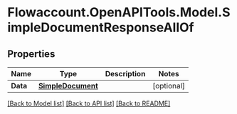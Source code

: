 
# Flowaccount.OpenAPITools.Model.SimpleDocumentResponseAllOf

## Properties

Name | Type | Description | Notes
------------ | ------------- | ------------- | -------------
**Data** | [**SimpleDocument**](SimpleDocument.md) |  | [optional] 

[[Back to Model list]](../README.md#documentation-for-models)
[[Back to API list]](../README.md#documentation-for-api-endpoints)
[[Back to README]](../README.md)

